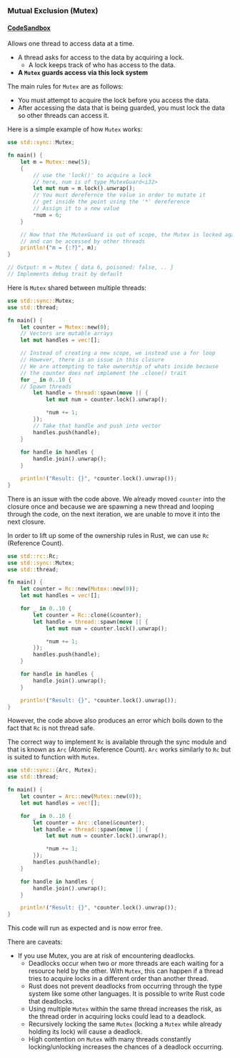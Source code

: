 ### Mutual Exclusion (Mutex)

#### [CodeSandbox](https://codesandbox.io/p/devbox/thread-safe-mutex-qc8wfm)

Allows one thread to access data at a time.
- A thread asks for access to the data by acquiring a lock.
	- A lock keeps track of who has access to the data.
- __A `Mutex` guards access via this lock system__

The main rules for `Mutex` are as follows:
- You must attempt to acquire the lock before you access the data.
- After accessing the data that is being guarded, you must lock the data so other threads can access it.
  
Here is a simple example of how `Mutex` works:
```rust
use std::sync::Mutex;

fn main() {
    let m = Mutex::new(5);
    {
        // use the 'lock()' to acquire a lock
        // here, num is of type MutexGuard<i32>
        let mut num = m.lock().unwrap();
        // You must derefernce the value in order to mutate it
        // get inside the point using the '*' dereference
        // Assign it to a new value
        *num = 6;
    }

    // Now that the MutexGuard is out of scope, the Mutex is locked again
    // and can be accessed by other threads
    println!("m = {:?}", m);
}

// Output: m = Mutex { data 6, poisoned: false, .. }
// Implements debug trait by default
```

Here is `Mutex` shared between multiple threads:
```rust
use std::sync::Mutex;
use std::thread;

fn main() {
    let counter = Mutex::new(0);
    // Vectors are mutable arrays
    let mut handles = vec![];

	// Instead of creating a new scope, we instead use a for loop
	// However, there is an issue in this closure
	// We are attempting to take ownership of whats inside because
	// the counter does not implement the .clone() trait
    for _ in 0..10 {
    // Spawn threads
        let handle = thread::spawn(move || {
            let mut num = counter.lock().unwrap();

            *num += 1;
        });
        // Take that handle and push into vector
        handles.push(handle);
    }
    
    for handle in handles {
        handle.join().unwrap();
    }

    println!("Result: {}", *counter.lock().unwrap());
}
```

There is an issue with the code above. We already moved `counter` into the closure once and because we are spawning a new thread and looping through the code, on the next iteration, we are unable to move it into the next closure.

In order to lift up some of the ownership rules in Rust, we can use `Rc` (Reference Count).

```rust
use std::rc::Rc;
use std::sync::Mutex;
use std::thread;

fn main() {
    let counter = Rc::new(Mutex::new(0));
    let mut handles = vec![];

    for _ in 0..10 {
        let counter = Rc::clone(&counter);
        let handle = thread::spawn(move || {
            let mut num = counter.lock().unwrap();

            *num += 1;
        });
        handles.push(handle);
    }

    for handle in handles {
        handle.join().unwrap();
    }

    println!("Result: {}", *counter.lock().unwrap());
}
```

However, the code above also produces an error which boils down to the fact that `Rc` is not thread safe.

The correct way to implement `Rc` is available through the sync module and that is known as `Arc` (Atomic Reference Count). `Arc` works similarly to `Rc` but is suited to function with `Mutex`.

```rust
use std::sync::{Arc, Mutex};
use std::thread;

fn main() {
    let counter = Arc::new(Mutex::new(0));
    let mut handles = vec![];

    for _ in 0..10 {
        let counter = Arc::clone(&counter);
        let handle = thread::spawn(move || {
            let mut num = counter.lock().unwrap();

            *num += 1;
        });
        handles.push(handle);
    }

    for handle in handles {
        handle.join().unwrap();
    }

    println!("Result: {}", *counter.lock().unwrap());
}
```

This code will run as expected and is now error free. 

There are caveats:
- If you use Mutex, you are at risk of encountering deadlocks. 
	- Deadlocks occur when two or more threads are each waiting for a resource held by the other. With `Mutex`, this can happen if a thread tries to acquire locks in a different order than another thread.
	- Rust does not prevent deadlocks from occurring through the type system like some other languages. It is possible to write Rust code that deadlocks.
	- Using multiple `Mutex` within the same thread increases the risk, as the thread order in acquiring locks could lead to a deadlock.
	- Recursively locking the same `Mutex` (locking a `Mutex` while already holding its lock) will cause a deadlock.
	- High contention on `Mutex` with many threads constantly locking/unlocking increases the chances of a deadlock occurring.